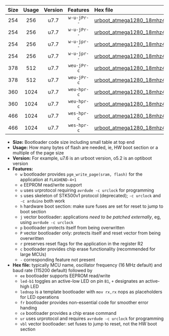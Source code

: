 |Size|Usage|Version|Features|Hex file|
|:-:|:-:|:-:|:-:|:--|
|254|256|u7.7|`w-u-jPr--`|[urboot_atmega1280_18mhz432_19200bps_led+b7_ur_vbl.hex](https://raw.githubusercontent.com/stefanrueger/urboot.hex/main/mcus/atmega1280/fcpu_18mhz432/19200_bps/urboot_atmega1280_18mhz432_19200bps_led+b7_ur_vbl.hex)|
|254|256|u7.7|`w-u-jPr--`|[urboot_atmega1280_18mhz432_19200bps_lednop_ur_vbl.hex](https://raw.githubusercontent.com/stefanrueger/urboot.hex/main/mcus/atmega1280/fcpu_18mhz432/19200_bps/urboot_atmega1280_18mhz432_19200bps_lednop_ur_vbl.hex)|
|254|256|u7.7|`w-u-jpr--`|[urboot_atmega1280_18mhz432_19200bps_led+b7_fr_ur_vbl.hex](https://raw.githubusercontent.com/stefanrueger/urboot.hex/main/mcus/atmega1280/fcpu_18mhz432/19200_bps/urboot_atmega1280_18mhz432_19200bps_led+b7_fr_ur_vbl.hex)|
|254|256|u7.7|`w-u-jpr--`|[urboot_atmega1280_18mhz432_19200bps_lednop_fr_ur_vbl.hex](https://raw.githubusercontent.com/stefanrueger/urboot.hex/main/mcus/atmega1280/fcpu_18mhz432/19200_bps/urboot_atmega1280_18mhz432_19200bps_lednop_fr_ur_vbl.hex)|
|378|512|u7.7|`weu-jPr-c`|[urboot_atmega1280_18mhz432_19200bps_ee_led+b7_fr_ce_ur_vbl.hex](https://raw.githubusercontent.com/stefanrueger/urboot.hex/main/mcus/atmega1280/fcpu_18mhz432/19200_bps/urboot_atmega1280_18mhz432_19200bps_ee_led+b7_fr_ce_ur_vbl.hex)|
|378|512|u7.7|`weu-jPr-c`|[urboot_atmega1280_18mhz432_19200bps_ee_lednop_fr_ce_ur_vbl.hex](https://raw.githubusercontent.com/stefanrueger/urboot.hex/main/mcus/atmega1280/fcpu_18mhz432/19200_bps/urboot_atmega1280_18mhz432_19200bps_ee_lednop_fr_ce_ur_vbl.hex)|
|360|1024|u7.7|`weu-hpr-c`|[urboot_atmega1280_18mhz432_19200bps_ee_led+b7_fr_ce_ur.hex](https://raw.githubusercontent.com/stefanrueger/urboot.hex/main/mcus/atmega1280/fcpu_18mhz432/19200_bps/urboot_atmega1280_18mhz432_19200bps_ee_led+b7_fr_ce_ur.hex)|
|360|1024|u7.7|`weu-hpr-c`|[urboot_atmega1280_18mhz432_19200bps_ee_lednop_fr_ce_ur.hex](https://raw.githubusercontent.com/stefanrueger/urboot.hex/main/mcus/atmega1280/fcpu_18mhz432/19200_bps/urboot_atmega1280_18mhz432_19200bps_ee_lednop_fr_ce_ur.hex)|
|466|1024|u7.7|`wes-hpr-c`|[urboot_atmega1280_18mhz432_19200bps_ee_led+b7_fr_ce.hex](https://raw.githubusercontent.com/stefanrueger/urboot.hex/main/mcus/atmega1280/fcpu_18mhz432/19200_bps/urboot_atmega1280_18mhz432_19200bps_ee_led+b7_fr_ce.hex)|
|466|1024|u7.7|`wes-hpr-c`|[urboot_atmega1280_18mhz432_19200bps_ee_lednop_fr_ce.hex](https://raw.githubusercontent.com/stefanrueger/urboot.hex/main/mcus/atmega1280/fcpu_18mhz432/19200_bps/urboot_atmega1280_18mhz432_19200bps_ee_lednop_fr_ce.hex)|

- **Size:** Bootloader code size including small table at top end
- **Usage:** How many bytes of flash are needed, ie, HW boot section or a multiple of the page size
- **Version:** For example, u7.6 is an urboot version, o5.2 is an optiboot version
- **Features:**
  + `w` bootloader provides `pgm_write_page(sram, flash)` for the application at `FLASHEND-4+1`
  + `e` EEPROM read/write support
  + `u` uses urprotocol requiring `avrdude -c urclock` for programming
  + `s` uses skeleton of STK500v1 protocol (deprecated); `-c urclock` and `-c arduino` both work
  + `h` hardware boot section: make sure fuses are set for reset to jump to boot section
  + `j` vector bootloader: applications *need to be patched externally*, eg, using `avrdude -c urclock`
  + `p` bootloader protects itself from being overwritten
  + `P` vector bootloader only: protects itself and reset vector from being overwritten
  + `r` preserves reset flags for the application in the register R2
  + `c` bootloader provides chip erase functionality (recommended for large MCUs)
  + `-` corresponding feature not present
- **Hex file:** typically MCU name, oscillator frequency (16 MHz default) and baud rate (115200 default) followed by
  + `ee` bootloader supports EEPROM read/write
  + `led-b1` toggles an active-low LED on pin `B1`, `+` designates an active-high LED
  + `lednop` is a template bootloader with `mov rx,rx` nops as placeholders for LED operations
  + `fr` bootloader provides non-essential code for smoother error handing
  + `ce` bootloader provides a chip erase command
  + `ur` uses urprotocol and requires `avrdude -c urclock` for programming
  + `vbl` vector bootloader: set fuses to jump to reset, not the HW boot section
